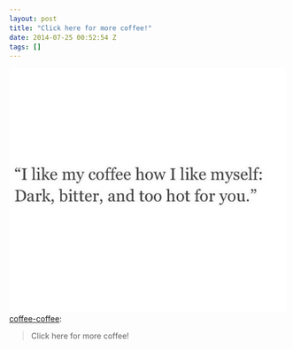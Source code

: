 ```yaml
---
layout: post
title: "Click here for more coffee!"
date: 2014-07-25 00:52:54 Z
tags: []
---
```

![](/media/2014/07/92779668509.jpg)
[coffee-coffee](http://coffee-coffee.tumblr.com/post/92776494326/click-here-for-more-coffee):

> Click here for more coffee!
